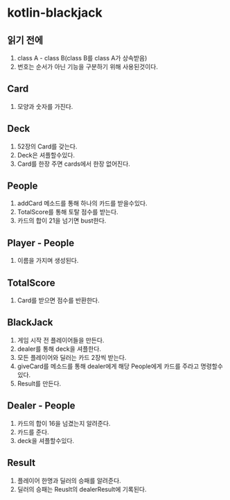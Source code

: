 # kotlin-blackjack

## 읽기 전에
1. class A - class B(class B를 class A가 상속받음)
2. 번호는 순서가 아닌 기능을 구분하기 위해 사용된것이다.

## Card
1. 모양과 숫자를 가진다.

## Deck
1. 52장의 Card를 갖는다.
2. Deck은 셔플할수있다.
3. Card를 한장 주면 cards에서 한장 없어진다.

## People
1. addCard 메소드를 통해 하나의 카드를 받을수있다.
2. TotalScore를 통해 토탈 점수를 받는다.
3. 카드의 합이 21을 넘기면 bust한다.

## Player - People
1. 이름을 가지며 생성된다.

## TotalScore
1. Card를 받으면 점수를 반환한다.

## BlackJack
1. 게임 시작 전 플레이어들을 만든다.
2. dealer를 통해 deck을 셔플한다.
3. 모든 플레이어와 딜러는 카드 2장씩 받는다.
4. giveCard를 메소드를 통해 dealer에게 해당 People에게 카드를 주라고 명령할수있다.
5. Result를 만든다.

## Dealer - People
1. 카드의 합이 16을 넘겼는지 알려준다.
2. 카드를 준다.
3. deck을 셔플할수있다.

## Result
1. 플레이어 한명과 딜러의 승패를 알려준다.
2. 딜러의 승패는 Reuslt의 dealerResult에 기록된다.
